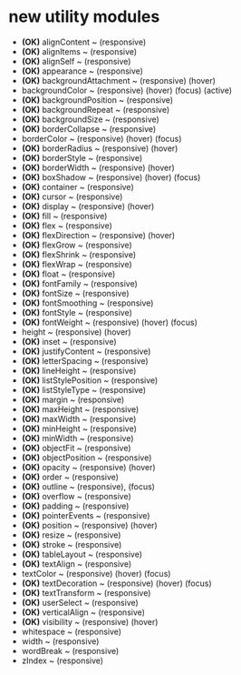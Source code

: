 # new utility modules

- **(OK)** alignContent ~ (responsive)
- **(OK)** alignItems ~ (responsive)
- **(OK)** alignSelf ~ (responsive)
- **(OK)** appearance ~ (responsive)
- **(OK)** backgroundAttachment ~ (responsive) (hover)
- backgroundColor ~ (responsive) (hover) (focus) (active)
- **(OK)** backgroundPosition ~ (responsive)
- **(OK)** backgroundRepeat ~ (responsive)
- **(OK)** backgroundSize ~ (responsive)
- **(OK)** borderCollapse ~ (responsive)
- borderColor ~ (responsive) (hover) (focus)
- **(OK)** borderRadius ~ (responsive) (hover)
- **(OK)** borderStyle ~ (responsive)
- **(OK)** borderWidth ~ (responsive) (hover)
- **(OK)** boxShadow ~ (responsive) (hover) (focus)
- **(OK)** container ~ (responsive)
- **(OK)** cursor ~ (responsive)
- **(OK)** display ~ (responsive) (hover)
- **(OK)** fill ~ (responsive)
- **(OK)** flex ~ (responsive)
- **(OK)** flexDirection ~ (responsive) (hover)
- **(OK)** flexGrow ~ (responsive)
- **(OK)** flexShrink ~ (responsive)
- **(OK)** flexWrap ~ (responsive)
- **(OK)** float ~ (responsive)
- **(OK)** fontFamily ~ (responsive)
- **(OK)** fontSize ~ (responsive)
- **(OK)** fontSmoothing ~ (responsive)
- **(OK)** fontStyle ~ (responsive)
- **(OK)** fontWeight ~ (responsive) (hover) (focus)
- height ~ (responsive) (hover)
- **(OK)** inset ~ (responsive)
- **(OK)** justifyContent ~ (responsive)
- **(OK)** letterSpacing ~ (responsive)
- **(OK)** lineHeight ~ (responsive)
- **(OK)** listStylePosition ~ (responsive)
- **(OK)** listStyleType ~ (responsive)
- **(OK)** margin ~ (responsive)
- **(OK)** maxHeight ~ (responsive)
- **(OK)** maxWidth ~ (responsive)
- **(OK)** minHeight ~ (responsive)
- **(OK)** minWidth ~ (responsive)
- **(OK)** objectFit ~ (responsive)
- **(OK)** objectPosition ~ (responsive)
- **(OK)** opacity ~ (responsive) (hover)
- **(OK)** order ~ (responsive)
- **(OK)** outline ~ (responsive), (focus)
- **(OK)** overflow ~ (responsive)
- **(OK)** padding ~ (responsive)
- **(OK)** pointerEvents ~ (responsive)
- **(OK)** position ~ (responsive) (hover)
- **(OK)** resize ~ (responsive)
- **(OK)** stroke ~ (responsive)
- **(OK)** tableLayout ~ (responsive)
- **(OK)** textAlign ~ (responsive)
- textColor ~ (responsive) (hover) (focus)
- **(OK)** textDecoration ~ (responsive) (hover) (focus)
- **(OK)** textTransform ~ (responsive)
- **(OK)** userSelect ~ (responsive)
- **(OK)** verticalAlign ~ (responsive)
- **(OK)** visibility ~ (responsive) (hover)
- whitespace ~ (responsive)
- width ~ (responsive)
- wordBreak ~ (responsive)
- zIndex ~ (responsive)
